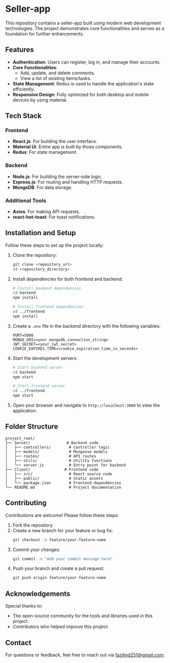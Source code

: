 # Seller-app

This repository contains a seller-app built using modern web development technologies. The project demonstrates core functionalities and serves as a foundation for further enhancements.

## Features

- **Authentication**: Users can register, log in, and manage their accounts.
- **Core Functionalities**: 
  - Add, update, and delete comments.
  - View a list of existing items/tasks.
- **State Management**: Redux is used to handle the application's state efficiently.
- **Responsive Design**: Fully optimized for both desktop and mobile devices by using material.

## Tech Stack

### Frontend
- **React.js**: For building the user interface.
- **Material Ui**: Entire app is built by those components.
- **Redux**: For state management.

### Backend
- **Node.js**: For building the server-side logic.
- **Express.js**: For routing and handling HTTP requests.
- **MongoDB**: For data storage.

### Additional Tools
- **Axios**: For making API requests.
- **react-hot-toast**: For toast notifications.


## Installation and Setup

Follow these steps to set up the project locally:

1. Clone the repository:
    ```bash
    git clone <repository_url>
    cd <repository_directory>
    ```

2. Install dependencies for both frontend and backend:
    ```bash
    # Install backend dependencies
    cd backend
    npm install

    # Install frontend dependencies
    cd ../frontend
    npm install
    ```

3. Create a `.env` file in the backend directory with the following variables:
    ```env
    PORT=5000
    MONGO_URI=<your_mongodb_connection_string>
    JWT_SECRET=<your_jwt_secret>
    COOKIE_EXPIRES_TIME=<cookie_expiration_time_in_seconds>
    ```

4. Start the development servers:
    ```bash
    # Start backend server
    cd backend
    npm start

    # Start frontend server
    cd ../frontend
    npm start
    ```

5. Open your browser and navigate to `http://localhost:3000` to view the application.

## Folder Structure

```
project_root/
├── Server/                # Backend code
│   ├── controllers/        # Controller logic
│   ├── models/             # Mongoose models
│   ├── routes/             # API routes
│   ├── utils/              # Utility functions
│   └── server.js           # Entry point for backend
├── Client/               # Frontend code
│   ├── src/                # React source code
│   ├── public/             # Static assets
│   └── package.json        # Frontend dependencies
└── README.md               # Project documentation
```

## Contributing

Contributions are welcome! Please follow these steps:

1. Fork the repository.
2. Create a new branch for your feature or bug fix:
    ```bash
    git checkout -b feature/your-feature-name
    ```
3. Commit your changes:
    ```bash
    git commit -m "Add your commit message here"
    ```
4. Push your branch and create a pull request:
    ```bash
    git push origin feature/your-feature-name
    ```


## Acknowledgements

Special thanks to:
- The open-source community for the tools and libraries used in this project.
- Contributors who helped improve this project.

## Contact

For questions or feedback, feel free to reach out via fazilmd251@gmail.com.
